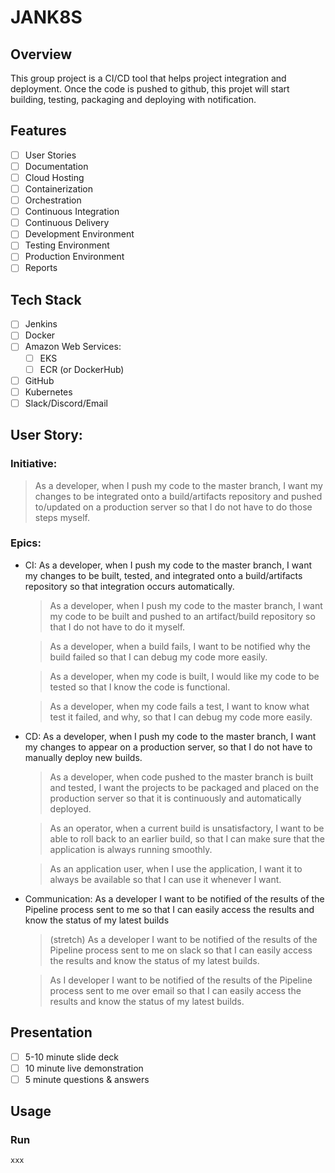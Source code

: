 # JANK8S

## Overview
This group project is a CI/CD tool that helps project integration and deployment. Once the code is pushed to github, this projet will start building, testing, packaging and deploying with notification. 

## Features
- [ ] User Stories
- [ ] Documentation
- [ ] Cloud Hosting
- [ ] Containerization
- [ ] Orchestration
- [ ] Continuous Integration
- [ ] Continuous Delivery
- [ ] Development Environment
- [ ] Testing Environment
- [ ] Production Environment
- [ ] Reports

## Tech Stack
- [ ] Jenkins
- [ ] Docker
- [ ] Amazon Web Services:
    - [ ] EKS
    - [ ] ECR (or DockerHub)
- [ ] GitHub
- [ ] Kubernetes
- [ ] Slack/Discord/Email

## User Story:

### Initiative:


  > As a developer, when I push my code to the master branch, I want my changes to be integrated onto a build/artifacts repository and pushed to/updated on a production server so that I do not have to do those steps myself.

### Epics:
 - CI: As a developer, when I push my code to the master branch, I want my changes to be built, tested, and integrated onto a build/artifacts repository so that integration occurs automatically.
    > As a developer, when I push my code to the master branch, I want my code to be built and pushed to an artifact/build repository so that I do not have to do it myself.

    > As a developer, when a build fails, I want to be notified why the build failed so that I can debug my code more easily.

    > As a developer, when my code is built, I would like my code to be tested so that  I know the code is functional.

    > As a developer, when my code fails a test, I want to know what test it failed, and why, so that I can debug my code more easily.

 - CD: As a developer, when I push my code to the master branch, I want my changes to appear on a production server, so that I do not have to manually deploy new builds.
    > As a developer, when code pushed to the master branch is built and tested, I want the projects to be packaged and placed on the production server so that it is continuously and automatically deployed.

    > As an operator, when a current build is unsatisfactory, I want to be able to roll back to an earlier build, so that I can make sure that the application is always running smoothly.

    > As an application user, when I use the application, I want it to always be available so that I can use it whenever I want.


 - Communication: As a developer I want to be notified of the results of the Pipeline process sent to me so that I can easily access the results and know the status of my latest builds
    > (stretch) As a developer I want to be notified of the results of the Pipeline process sent to me on slack so that I can easily access the results and know the status of my latest builds.
    
    > As I developer I want to be notified of the results of the Pipeline process sent to me over email so that I can easily access the results and know the status of my latest builds.

## Presentation
- [ ] 5-10 minute slide deck
- [ ] 10 minute live demonstration
- [ ] 5 minute questions & answers

## Usage
### Run
```xxx```